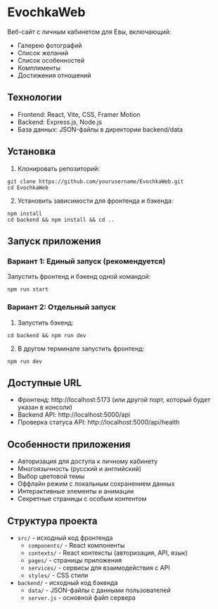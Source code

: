 # EvochkaWeb

Веб-сайт с личным кабинетом для Евы, включающий:
- Галерею фотографий
- Список желаний
- Список особенностей
- Комплименты
- Достижения отношений

## Технологии

- Frontend: React, Vite, CSS, Framer Motion
- Backend: Express.js, Node.js
- База данных: JSON-файлы в директории backend/data

## Установка

1. Клонировать репозиторий:
```
git clone https://github.com/yourusername/EvochkaWeb.git
cd EvochkaWeb
```

2. Установить зависимости для фронтенда и бэкенда:
```
npm install
cd backend && npm install && cd ..
```

## Запуск приложения

### Вариант 1: Единый запуск (рекомендуется)

Запустить фронтенд и бэкенд одной командой:
```
npm run start
```

### Вариант 2: Отдельный запуск

1. Запустить бэкенд:
```
cd backend && npm run dev
```

2. В другом терминале запустить фронтенд:
```
npm run dev
```

## Доступные URL

- Фронтенд: http://localhost:5173 (или другой порт, который будет указан в консоли)
- Backend API: http://localhost:5000/api
- Проверка статуса API: http://localhost:5000/api/health

## Особенности приложения

- Авторизация для доступа к личному кабинету
- Многоязычность (русский и английский)
- Выбор цветовой темы
- Оффлайн режим с локальным сохранением данных
- Интерактивные элементы и анимации
- Секретные страницы с особым контентом

## Структура проекта

- `src/` - исходный код фронтенда
  - `components/` - React компоненты
  - `contexts/` - React контексты (авторизация, API, язык)
  - `pages/` - страницы приложения
  - `services/` - сервисы для взаимодействия с API
  - `styles/` - CSS стили
- `backend/` - исходный код бэкенда
  - `data/` - JSON-файлы с данными пользователей
  - `server.js` - основной файл сервера
